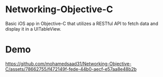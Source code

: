 # Networking-Objective-C
Basic iOS app in Objective-C that utilizes a RESTful API to fetch data and display it in a UITableView. 
# Demo
https://github.com/mohamedsaad31/Networking-Objective-C/assets/78662755/f472149f-fede-44b0-aecf-e57aa8e48b2b

